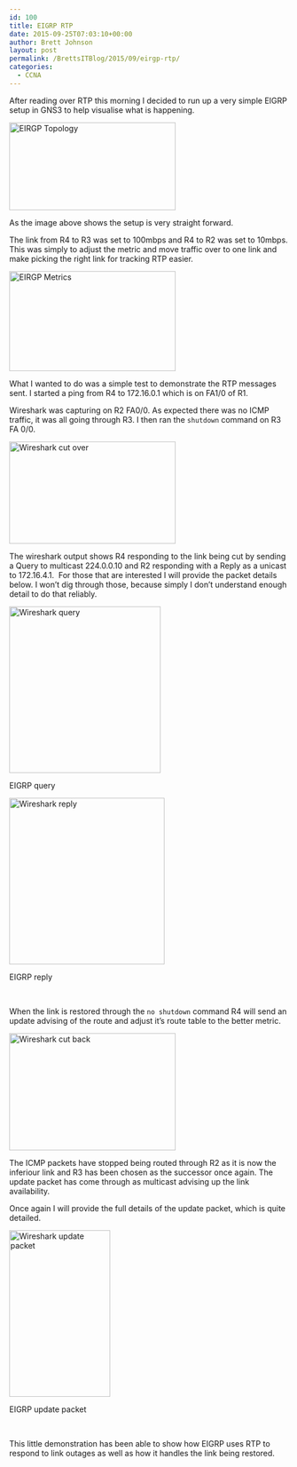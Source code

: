 ```yaml
---
id: 100
title: EIGRP RTP
date: 2015-09-25T07:03:10+00:00
author: Brett Johnson
layout: post
permalink: /BrettsITBlog/2015/09/eirgp-rtp/
categories:
  - CCNA
---
```

After reading over RTP this morning I decided to run up a very simple EIGRP setup in GNS3 to help visualise what is happening.

<a href="https://sdbrett.com/assets/images/2015/09/EIRGP-Topology.png" target="_blank"><img class="alignnone wp-image-98 size-medium" src="https://sdbrett.com/assets/images/2015/09/EIRGP-Topology-300x158.png" alt="EIRGP Topology" width="300" height="158" srcset="https://sdbrett.com/assets/images/2015/09/EIRGP-Topology-300x158.png 300w, https://sdbrett.com/assets/images/2015/09/EIRGP-Topology.png 673w" sizes="(max-width: 300px) 100vw, 300px" /></a>

As the image above shows the setup is very straight forward.

The link from R4 to R3 was set to 100mbps and R4 to R2 was set to 10mbps. This was simply to adjust the metric and move traffic over to one link and make picking the right link for tracking RTP easier.

[<img class="alignnone size-medium wp-image-102" src="https://sdbrett.com/assets/images/2015/09/EIRGP-Metrics1-300x180.png" alt="EIRGP Metrics" width="300" height="180" srcset="https://sdbrett.com/assets/images/2015/09/EIRGP-Metrics1-300x180.png 300w, https://sdbrett.com/assets/images/2015/09/EIRGP-Metrics1.png 533w" sizes="(max-width: 300px) 100vw, 300px" />](https://sdbrett.com/assets/images/2015/09/EIRGP-Metrics1.png)

What I wanted to do was a simple test to demonstrate the RTP messages sent. I started a ping from R4 to 172.16.0.1 which is on FA1/0 of R1.

Wireshark was capturing on R2 FA0/0. As expected there was no ICMP traffic, it was all going through R3. I then ran the `shutdown` command on R3 FA 0/0.

[<img class="alignnone size-medium wp-image-97" src="https://sdbrett.com/assets/images/2015/09/Wireshark-cut-over-300x184.png" alt="Wireshark cut over" width="300" height="184" srcset="https://sdbrett.com/assets/images/2015/09/Wireshark-cut-over-300x184.png 300w, https://sdbrett.com/assets/images/2015/09/Wireshark-cut-over.png 748w" sizes="(max-width: 300px) 100vw, 300px" />](https://sdbrett.com/assets/images/2015/09/Wireshark-cut-over.png)

The wireshark output shows R4 responding to the link being cut by sending a Query to multicast 224.0.0.10 and R2 responding with a Reply as a unicast to 172.16.4.1.  For those that are interested I will provide the packet details below. I won&#8217;t dig through those, because simply I don&#8217;t understand enough detail to do that reliably.

<div id="attachment_105" style="width: 283px" class="wp-caption alignnone">
  <a href="https://sdbrett.com/assets/images/2015/09/Wireshark-query.png"><img class="size-medium wp-image-105" src="https://sdbrett.com/assets/images/2015/09/Wireshark-query-273x300.png" alt="Wireshark query" width="273" height="300" srcset="https://sdbrett.com/assets/images/2015/09/Wireshark-query-273x300.png 273w, https://sdbrett.com/assets/images/2015/09/Wireshark-query.png 398w" sizes="(max-width: 273px) 100vw, 273px" /></a>
  
  <p class="wp-caption-text">
    EIGRP query
  </p>
</div>

<div id="attachment_106" style="width: 290px" class="wp-caption alignnone">
  <a href="https://sdbrett.com/assets/images/2015/09/Wireshark-reply.png"><img class="size-medium wp-image-106" src="https://sdbrett.com/assets/images/2015/09/Wireshark-reply-280x300.png" alt="Wireshark reply" width="280" height="300" srcset="https://sdbrett.com/assets/images/2015/09/Wireshark-reply-280x300.png 280w, https://sdbrett.com/assets/images/2015/09/Wireshark-reply.png 407w" sizes="(max-width: 280px) 100vw, 280px" /></a>
  
  <p class="wp-caption-text">
    EIGRP reply
  </p>
</div>

&nbsp;

When the link is restored through the `no shutdown` command R4 will send an update advising of the route and adjust it&#8217;s route table to the better metric.

[<img class="alignnone size-medium wp-image-99" src="https://sdbrett.com/assets/images/2015/09/Wireshark-cut-back-300x211.png" alt="Wireshark cut back" width="300" height="211" srcset="https://sdbrett.com/assets/images/2015/09/Wireshark-cut-back-300x211.png 300w, https://sdbrett.com/assets/images/2015/09/Wireshark-cut-back.png 687w" sizes="(max-width: 300px) 100vw, 300px" />](https://sdbrett.com/assets/images/2015/09/Wireshark-cut-back.png)

The ICMP packets have stopped being routed through R2 as it is now the inferiour link and R3 has been chosen as the successor once again. The update packet has come through as multicast advising up the link availability.

Once again I will provide the full details of the update packet, which is quite detailed.

<div id="attachment_109" style="width: 192px" class="wp-caption alignnone">
  <a href="https://sdbrett.com/assets/images/2015/09/Wireshark-update-packet.png"><img class="size-medium wp-image-109" src="https://sdbrett.com/assets/images/2015/09/Wireshark-update-packet-182x300.png" alt="Wireshark update packet" width="182" height="300" srcset="https://sdbrett.com/assets/images/2015/09/Wireshark-update-packet-182x300.png 182w, https://sdbrett.com/assets/images/2015/09/Wireshark-update-packet.png 443w" sizes="(max-width: 182px) 100vw, 182px" /></a>
  
  <p class="wp-caption-text">
    EIGRP update packet
  </p>
</div>

&nbsp;

This little demonstration has been able to show how EIGRP uses RTP to respond to link outages as well as how it handles the link being restored.